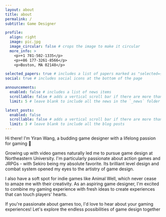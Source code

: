 ```yaml
---
layout: about
title: about
permalink: /
subtitle: Game Designer

profile:
  align: right
  image: pic.jpg
  image_circular: false # crops the image to make it circular
  more_info: >
    <p>+1 781-502-1335</p>
    <p>+86 177-3261-8566</p>
    <p>Boston, MA 02148</p>

selected_papers: true # includes a list of papers marked as "selected={true}"
social: true # includes social icons at the bottom of the page

announcements:
  enabled: false # includes a list of news items
  scrollable: false # adds a vertical scroll bar if there are more than 3 news items
  limit: 5 # leave blank to include all the news in the `_news` folder

latest_posts:
  enabled: false
  scrollable: false # adds a vertical scroll bar if there are more than 3 new posts items
  limit: 3 # leave blank to include all the blog posts
---
```


Hi there! I'm Yiran Wang, a budding game designer with a lifelong passion for gaming 🌱

Growing up with video games naturally led me to pursue game design at Northeastern University. I'm particularly passionate about action games and JRPGs - with Sekiro being my absolute favorite. Its brilliant level design and combat system opened my eyes to the artistry of game design.

I also have a soft spot for indie games like Animal Well, which never cease to amaze me with their creativity. As an aspiring game designer, I'm excited to combine my gaming experience with fresh ideas to create experiences that can touch players' hearts.

If you're passionate about games too, I'd love to hear about your gaming experiences! Let's explore the endless possibilities of game design together
